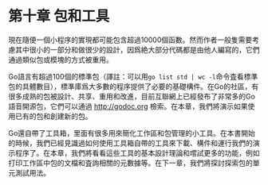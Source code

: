 # 第十章 包和工具

現在隨便一個小程序的實現都可能包含超過10000個函數。然而作者一般隻需要考慮其中很小的一部分和做很少的設計，因爲絶大部分代碼都是由他人編寫的，它們通過類似包或模塊的方式被重用。

Go語言有超過100個的標準包（譯註：可以用`go list std | wc -l`命令査看標準包的具體數目），標準庫爲大多數的程序提供了必要的基礎構件。在Go的社區，有很多成熟的包被設計、共享、重用和改進，目前互聯網上已經發布了非常多的Go語音開源包，它們可以通過 http://godoc.org 檢索。在本章，我們將演示如果使用已有的包和創建新的包。

Go還自帶了工具箱，里面有很多用來簡化工作區和包管理的小工具。在本書開始的時候，我們已經見識過如何使用工具箱自帶的工具來下載、構件和運行我們的演示程序了。在本章，我們將看看這些工具的基本設計理論和嚐試更多的功能，例如打印工作區中包的文檔和査詢相關的元數據等。在下一章，我們將探討探索包的單元測試用法。
